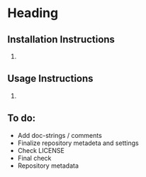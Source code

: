 # Heading

## Installation Instructions

1. 

## Usage Instructions

1. 

## To do:

* Add doc-strings / comments
* Finalize repository metadeta and settings
* Check LICENSE
* Final check
* Repository metadata
